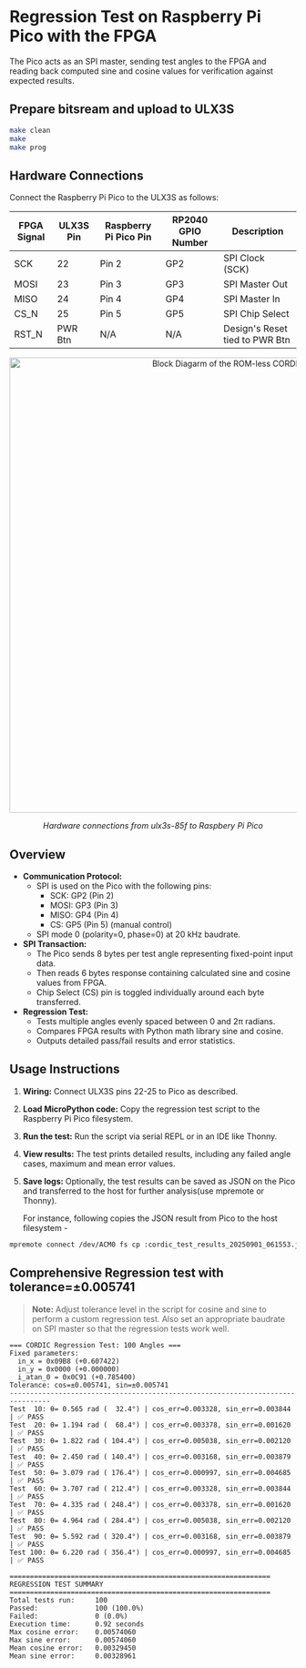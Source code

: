 # Regression Test on Raspberry Pi Pico with the FPGA

The Pico acts as an SPI master, sending test angles to the FPGA and reading back computed sine and cosine values for verification against expected results.

## Prepare bitsream and upload to ULX3S
```bash
make clean
make
make prog
```
## Hardware Connections

Connect the Raspberry Pi Pico to the ULX3S as follows:

| FPGA Signal | ULX3S Pin | Raspberry Pi Pico Pin | RP2040 GPIO Number | Description       |
|-------------|----------|----------------------|------------------|-------------------|
| SCK         | 22       | Pin 2                | GP2              | SPI Clock (SCK)   |
| MOSI        | 23       | Pin 3                | GP3              | SPI Master Out    |
| MISO        | 24       | Pin 4                | GP4              | SPI Master In     |
| CS_N       | 25       | Pin 5                | GP5              | SPI Chip Select   |
| RST_N       | PWR Btn  | N/A                  | N/A            | Design's Reset tied to PWR Btn |

<p align="center">
  <img src="misc/board_connections.png" alt="Block Diagarm of the ROM-less CORDIC Engine" width="800"/>
  </p>
<p align="center"><em>Hardware connections from ulx3s-85f to Raspbery Pi Pico</em></p>
   
## Overview
- **Communication Protocol:**  
  - SPI is used on the Pico with the following pins:
    - SCK: GP2 (Pin 2)  
    - MOSI: GP3 (Pin 3)  
    - MISO: GP4 (Pin 4)  
    - CS: GP5 (Pin 5) (manual control)  
  - SPI mode 0 (polarity=0, phase=0) at 20 kHz baudrate.
- **SPI Transaction:**  
  - The Pico sends 8 bytes per test angle representing fixed-point input data.
  - Then reads 6 bytes response containing calculated sine and cosine values from FPGA.
  - Chip Select (CS) pin is toggled individually around each byte transferred.
- **Regression Test:**  
  - Tests multiple angles evenly spaced between 0 and 2π radians.
  - Compares FPGA results with Python math library sine and cosine.
  - Outputs detailed pass/fail results and error statistics.


## Usage Instructions

1. **Wiring:** Connect ULX3S pins 22-25 to Pico as described.
2. **Load MicroPython code:** Copy the regression test script to the Raspberry Pi Pico filesystem.
3. **Run the test:** Run the script via serial REPL or in an IDE like Thonny.
4. **View results:** The test prints detailed results, including any failed angle cases, maximum and mean error values.
5. **Save logs:** Optionally, the test results can be saved as JSON on the Pico and transferred to the host for further analysis(use mpremote or Thonny). 
   
   For instance, following copies the JSON result from Pico to the host filesystem - 
```bash
mpremote connect /dev/ACM0 fs cp :cordic_test_results_20250901_061553.json  .
```
## Comprehensive Regression test with tolerance=±0.005741 
 > **Note:** Adjust tolerance level in the script for cosine and sine to perform a custom regression test.
 > Also set an appropriate baudrate on SPI master so that the regression tests work well.

```log
=== CORDIC Regression Test: 100 Angles ===
Fixed parameters:
  in_x = 0x09B8 (+0.607422)
  in_y = 0x0000 (+0.000000)
  i_atan_0 = 0x0C91 (+0.785400)
Tolerance: cos=±0.005741, sin=±0.005741
--------------------------------------------------------------------------------
Test  10: θ= 0.565 rad (  32.4°) | cos_err=0.003328, sin_err=0.003844 | ✅ PASS
Test  20: θ= 1.194 rad (  68.4°) | cos_err=0.003378, sin_err=0.001620 | ✅ PASS
Test  30: θ= 1.822 rad ( 104.4°) | cos_err=0.005038, sin_err=0.002120 | ✅ PASS
Test  40: θ= 2.450 rad ( 140.4°) | cos_err=0.003168, sin_err=0.003879 | ✅ PASS
Test  50: θ= 3.079 rad ( 176.4°) | cos_err=0.000997, sin_err=0.004685 | ✅ PASS
Test  60: θ= 3.707 rad ( 212.4°) | cos_err=0.003328, sin_err=0.003844 | ✅ PASS
Test  70: θ= 4.335 rad ( 248.4°) | cos_err=0.003378, sin_err=0.001620 | ✅ PASS
Test  80: θ= 4.964 rad ( 284.4°) | cos_err=0.005038, sin_err=0.002120 | ✅ PASS
Test  90: θ= 5.592 rad ( 320.4°) | cos_err=0.003168, sin_err=0.003879 | ✅ PASS
Test 100: θ= 6.220 rad ( 356.4°) | cos_err=0.000997, sin_err=0.004685 | ✅ PASS

================================================================
REGRESSION TEST SUMMARY
================================================================
Total tests run:     100
Passed:              100 (100.0%)
Failed:              0 (0.0%)
Execution time:      0.92 seconds
Max cosine error:    0.00574060
Max sine error:      0.00574060
Mean cosine error:   0.00329450
Mean sine error:     0.00328961
```